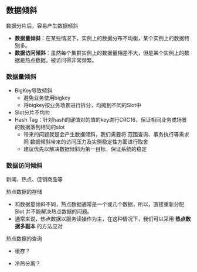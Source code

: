 ## 数据倾斜

数据分片后，容易产生数据倾斜

- **数据量倾斜**：在某些情况下，实例上的数据分布不均衡，某个实例上的数据特别多。
- **数据访问倾斜**：虽然每个集群实例上的数据量相差不大，但是某个实例上的数据是热点数据，被访问得非常频繁。



### 数据量倾斜

- BigKey导致倾斜
  - 避免业务使用bigkey
  - 将bigkey按业务场景进行拆分，均摊到不同的Slot中
- Slot分片不均匀
- Hash Tag：针对hash的键值对的值的key进行CRC16，保证相同业务或场景的数据落到相同的slot
  - 带来的问题就是会产生数据倾斜，我们需要将  范围查询、事务执行等需求 同 数据倾斜带来的访问压力及实例稳定性方面进行取舍
  - 建议优先以解决数据倾斜为第一目标，保证系统的稳定





### 数据访问倾斜

新闻、热点、促销商品等

热点数据的存储

- 和数据量倾斜不同，热点数据通常是一个或几个数据，所以，直接重新分配 Slot 并不能解决热点数据的问题。
- 通常来说，热点数据以服务读操作为主，在这种情况下，我们可以采用 **热点数据多副本** 的方法应对



热点数据的查询

- 缓存？

- 冷热分离？